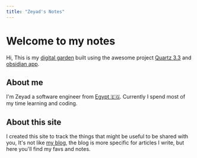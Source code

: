 ```yaml
---
title: "Zeyad's Notes"
---
```


# Welcome to my notes

Hi, This is my [digital garden](https://jzhao.xyz/posts/networked-thought/) built using the awesome project [Quartz 3.3](https://quartz.jzhao.xyz/) and [obsidian app](https://obsidian.md/).

## About me
I'm Zeyad a software engineer from [Egypt 🇪🇬](https://en.wikipedia.org/wiki/Kafr_El_Dawwar). Currently I spend most of my time learning and coding.

## About this site
I created this site to track the things that might be useful to be shared with you, It's not like [my blog](https://zeyadetman.com), the blog is more specific for articles I write, but here you'll find my favs and notes.